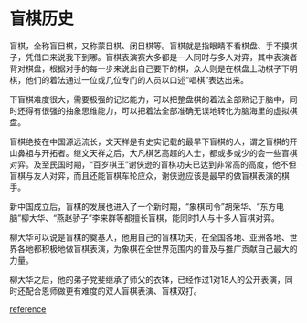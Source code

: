 # 盲棋历史

盲棋，全称盲目棋，又称蒙目棋、闭目棋等。盲棋就是指眼睛不看棋盘、手不摸棋子，凭借口来说我下到哪。盲棋表演赛大多都是一人同时与多人对弈，其中表演者背对棋盘，根据对手的每一步来说出自己要下的棋，众人则是在棋盘上动棋子下明棋，他们的着法通过一位或几位专门的人员以口述“唱棋”表达出来。

下盲棋难度很大，需要极强的记忆能力，可以把整盘棋的着法全部熟记于脑中，同时还得有很强的抽象思维能力，可以把着法全部准确无误地转化为脑海里的虚拟棋盘。

盲棋绝技在中国源远流长，文天祥是有史实记载的最早下盲棋的人，谓之盲棋的开山鼻祖与开拓者。继文天祥之后，大凡棋艺高超的人士，都或多或少的会一些盲棋对弈。及至民国时期，“百岁棋王”谢侠逊的盲棋功夫已达到非常高的高度，他不但盲棋与友人对弈，而且还能盲棋车轮应众，谢侠逊应该是最早的做盲棋表演的棋手。

新中国成立后，盲棋的发展也进入了一个新时期，“象棋司令”胡荣华、“东方电脑”柳大华、“燕赵骄子”李来群等都擅长盲棋，能同时1人与十多人盲棋对弈。

柳大华可以说是盲棋的奠基人，他用自己的盲棋功夫，在全国各地、亚洲各地、世界各地都积极地做盲棋表演，为象棋在全世界范围内的普及与推广贡献自己最大的力量。

柳大华之后，他的弟子党斐继承了师父的衣钵，已经作过1对18人的公开表演，同时还配合恩师做更有难度的双人盲棋表演、盲棋双打。

[reference](https://sports.sohu.com/20110107/n278732907.shtml)
